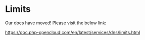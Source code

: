 # Limits

Our docs have moved! Please visit the below link:

https://doc.php-opencloud.com/en/latest/services/dns/limits.html
